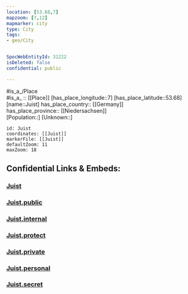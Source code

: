 ```yaml
---
location: [53.68,7] 
mapzoom: [7,12] 
mapmarker: city 
type: City
tags:
- geo/City


SpocWebEntityId: 31222
isDeleted: false
confidential: public

---
```

#is_a_/Place  
#is_a_ :: [[Place]] 
[has_place_longitude::7] 
[has_place_latitude::53.68] 
[name::Juist] 
has_place_country:: [[Germany]]  
has_place_province:: [[Niedersachsen]]  
[Population::] 
[Unknown::] 


```leaflet
id: Juist
coordinates: [[Juist]] 
markerFile: [[Juist]] 
defaultZoom: 11 
maxZoom: 18
```


## Confidential Links & Embeds: 

### [Juist](/_Standards/Earth/Continent/Europe/Europe~Central/Germany/Germany~West/Niedersachsen/counties~Niedersachsen/Aurich/cities~Aurich/Juist.md) 

### [Juist.public](/_public/Earth/Continent/Europe/Europe~Central/Germany/Germany~West/Niedersachsen/counties~Niedersachsen/Aurich/cities~Aurich/Juist.public.md) 

### [Juist.internal](/_internal/Earth/Continent/Europe/Europe~Central/Germany/Germany~West/Niedersachsen/counties~Niedersachsen/Aurich/cities~Aurich/Juist.internal.md) 

### [Juist.protect](/_protect/Earth/Continent/Europe/Europe~Central/Germany/Germany~West/Niedersachsen/counties~Niedersachsen/Aurich/cities~Aurich/Juist.protect.md) 

### [Juist.private](/_private/Earth/Continent/Europe/Europe~Central/Germany/Germany~West/Niedersachsen/counties~Niedersachsen/Aurich/cities~Aurich/Juist.private.md) 

### [Juist.personal](/_personal/Earth/Continent/Europe/Europe~Central/Germany/Germany~West/Niedersachsen/counties~Niedersachsen/Aurich/cities~Aurich/Juist.personal.md) 

### [Juist.secret](/_secret/Earth/Continent/Europe/Europe~Central/Germany/Germany~West/Niedersachsen/counties~Niedersachsen/Aurich/cities~Aurich/Juist.secret.md)

